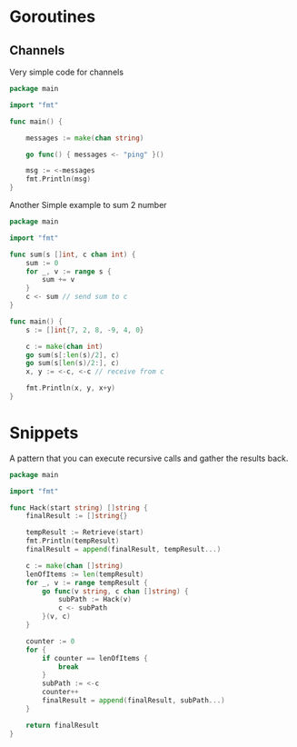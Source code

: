 # Goroutines

## Channels

Very simple code for channels

```go
package main

import "fmt"

func main() {

    messages := make(chan string)

    go func() { messages <- "ping" }()

    msg := <-messages
    fmt.Println(msg)
}
```

Another Simple example to sum 2 number

```go
package main

import "fmt"

func sum(s []int, c chan int) {
	sum := 0
	for _, v := range s {
		sum += v
	}
	c <- sum // send sum to c
}

func main() {
	s := []int{7, 2, 8, -9, 4, 0}

	c := make(chan int)
	go sum(s[:len(s)/2], c)
	go sum(s[len(s)/2:], c)
	x, y := <-c, <-c // receive from c

	fmt.Println(x, y, x+y)
}
```

# Snippets

A pattern that you can execute recursive calls and gather the results back.

```go
package main

import "fmt"

func Hack(start string) []string {
	finalResult := []string{}

	tempResult := Retrieve(start)
	fmt.Println(tempResult)
	finalResult = append(finalResult, tempResult...)

	c := make(chan []string)
	lenOfItems := len(tempResult)
	for _, v := range tempResult {
		go func(v string, c chan []string) {
			subPath := Hack(v)
			c <- subPath
		}(v, c)
	}

	counter := 0
	for {
		if counter == lenOfItems {
			break
		}
		subPath := <-c
		counter++
		finalResult = append(finalResult, subPath...)
	}

	return finalResult
}
```